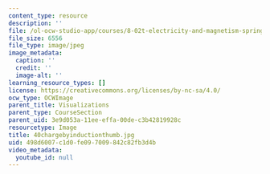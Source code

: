 ```yaml
---
content_type: resource
description: ''
file: /ol-ocw-studio-app/courses/8-02t-electricity-and-magnetism-spring-2005/498d6007c1d0fe097009842c82fb3d4b_40chargebyinductionthumb.jpg
file_size: 6556
file_type: image/jpeg
image_metadata:
  caption: ''
  credit: ''
  image-alt: ''
learning_resource_types: []
license: https://creativecommons.org/licenses/by-nc-sa/4.0/
ocw_type: OCWImage
parent_title: Visualizations
parent_type: CourseSection
parent_uid: 3e9d053a-11ee-effa-00de-c3b42819928c
resourcetype: Image
title: 40chargebyinductionthumb.jpg
uid: 498d6007-c1d0-fe09-7009-842c82fb3d4b
video_metadata:
  youtube_id: null
---
```

